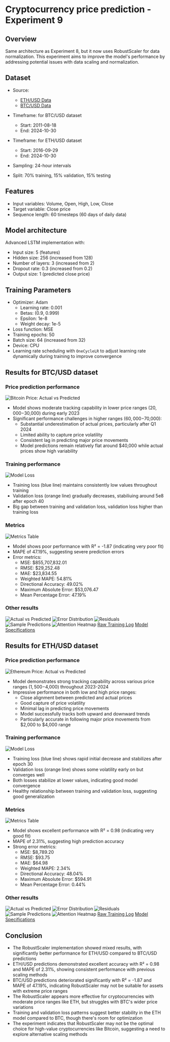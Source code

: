 # Cryptocurrency price prediction - Experiment 9

## Overview

Same architecture as Experiment 8, but it now uses RobustScaler for data normalization. This experiment aims to improve the model's performance by addressing potential issues with data scaling and normalization.

## Dataset
- Source:
  - [ETH/USD Data](https://www.kaggle.com/datasets/imranbukhari/comprehensive-ethusd-1m-data)
  - [BTC/USD Data](https://www.kaggle.com/datasets/imranbukhari/comprehensive-btcusd-1m-data)

- Timeframe: for BTC/USD dataset
  - Start: 2011-08-18
  - End: 2024-10-30
- Timeframe: for ETH/USD dataset
  - Start: 2016-09-29
  - End: 2024-10-30
- Sampling: 24-hour intervals
- Split: 70% training, 15% validation, 15% testing

## Features
- Input variables: Volume, Open, High, Low, Close
- Target variable: Close price
- Sequence length: 60 timesteps (60 days of daily data)

## Model architecture
Advanced LSTM implementation with:
- Input size: 5 (features)
- Hidden size: 256 (increased from 128)
- Number of layers: 3 (increased from 2)
- Dropout rate: 0.3 (increased from 0.2)
- Output size: 1 (predicted close price)

## Training Parameters
- Optimizer: Adam
  - Learning rate: 0.001
  - Betas: (0.9, 0.999)
  - Epsilon: 1e-8
  - Weight decay: 1e-5
- Loss function: MSE
- Training epochs: 50
- Batch size: 64 (increased from 32)
- Device: CPU
- Learning rate scheduling with `OneCycleLR` to adjust learning rate dynamically during training to improve convergence

## Results for BTC/USD dataset

### Price prediction performance
![Bitcoin Price: Actual vs Predicted](results/btc/time_series.png)

- Model shows moderate tracking capability in lower price ranges ($20,000-$30,000) during early 2023
- Significant performance challenges in higher ranges ($60,000-$70,000):
  - Substantial underestimation of actual prices, particularly after Q1 2024
  - Limited ability to capture price volatility
  - Consistent lag in predicting major price movements
  - Model predictions remain relatively flat around $40,000 while actual prices show high variability

### Training performance
![Model Loss](results/btc/training_history.png)

- Training loss (blue line) maintains consistently low values throughout training
- Validation loss (orange line) gradually decreases, stabiliuing around 5e8 after epoch 40
- Big gap between training and validation loss, validation loss higher than training loss

### Metrics
![Metrics Table](results/btc/metrics_table.png)

- Model shows poor performance with R² = -1.87 (indicating very poor fit)
- MAPE of 47.19%, suggesting severe prediction errors
- Error metrics:
  - MSE: $855,707,832.01
  - RMSE: $29,252.48
  - MAE: $23,834.55
  - Weighted MAPE: 54.81%
  - Directional Accuracy: 49.02%
  - Maximum Absolute Error: $53,076.47
  - Mean Percentage Error: 47.19%

### Other results
![Actual vs Predicted](results/btc/actual_vs_predicted.png)
![Error Distribution](results/btc/error_distribution.png)
![Residuals](results/btc/residuals.png)
![Sample Predictions](results/btc/sample_predictions.png)
![Attention Heatmap](results/btc/attention_heatmap.png)
[Raw Training Log](results/btc/training.log)
[Model Specifications](results/btc/model_specifications.txt)

## Results for ETH/USD dataset

### Price prediction performance
![Ethereum Price: Actual vs Predicted](results/eth/time_series.png)

- Model demonstrates strong tracking capability across various price ranges ($1,500-$4,000) throughout 2023-2024
- Impressive performance in both low and high price ranges:
  - Close alignment between predicted and actual prices
  - Good capture of price volatility
  - Minimal lag in predicting price movements
  - Model successfully tracks both upward and downward trends
  - Particularly accurate in following major price movements from $2,000 to $4,000 range

### Training performance
![Model Loss](results/eth/training_history.png)

- Training loss (blue line) shows rapid initial decrease and stabilizes after epoch 30
- Validation loss (orange line) shows some volatility early on but converges well
- Both losses stabilize at lower values, indicating good model convergence
- Healthy relationship between training and validation loss, suggesting good generalization

### Metrics
![Metrics Table](results/eth/metrics_table.png)

- Model shows excellent performance with R² = 0.98 (indicating very good fit)
- MAPE of 2.31%, suggesting high prediction accuracy
- Strong error metrics:
  - MSE: $8,789.20
  - RMSE: $93.75
  - MAE: $64.98
  - Weighted MAPE: 2.34%
  - Directional Accuracy: 48.04%
  - Maximum Absolute Error: $594.91
  - Mean Percentage Error: 0.44%

### Other results
![Actual vs Predicted](results/eth/actual_vs_predicted.png)
![Error Distribution](results/eth/error_distribution.png)
![Residuals](results/eth/residuals.png)
![Sample Predictions](results/eth/sample_predictions.png)
![Attention Heatmap](results/eth/attention_heatmap.png)
[Raw Training Log](results/eth/training.log)
[Model Specifications](results/eth/model_specifications.txt)

## Conclusion

- The RobustScaler implementation showed mixed results, with significantly better performance for ETH/USD compared to BTC/USD predictions
- ETH/USD predictions demonstrated excellent accuracy with R² = 0.98 and MAPE of 2.31%, showing consistent performance with previous scaling methods
- BTC/USD predictions deteriorated significantly with R² = -1.87 and MAPE of 47.19%, indicating RobustScaler may not be suitable for assets with extreme price ranges
- The RobustScaler appears more effective for cryptocurrencies with moderate price ranges like ETH, but struggles with BTC's wider price variations
- Training and validation loss patterns suggest better stability in the ETH model compared to BTC, though there's room for optimization
- The experiment indicates that RobustScaler may not be the optimal choice for high-value cryptocurrencies like Bitcoin, suggesting a need to explore alternative scaling methods